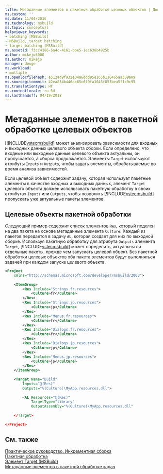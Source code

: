 ```yaml
---
title: Метаданные элементов в пакетной обработке целевых объектов | Документы Майкрософт
ms.custom: ''
ms.date: 11/04/2016
ms.technology: msbuild
ms.topic: conceptual
helpviewer_keywords:
- batching [MSBuild]
- MSBuild, target batching
- target batching [MSBuild]
ms.assetid: f3cc4186-6a4c-4161-bbe5-1ec638b4925b
author: mikejo5000
ms.author: mikejo
manager: douge
ms.workload:
- multiple
ms.openlocfilehash: e512ad9f932e34a6ddd95e165b116465aa359a09
ms.sourcegitcommit: 42ea834b446ac65c679fa1043f853bea5f1c9c95
ms.translationtype: HT
ms.contentlocale: ru-RU
ms.lasthandoff: 04/19/2018
---
```

# <a name="item-metadata-in-target-batching"></a>Метаданные элементов в пакетной обработке целевых объектов
[!INCLUDE[vstecmsbuild](../extensibility/internals/includes/vstecmsbuild_md.md)] может анализировать зависимости для входных и выходных данных целевого объекта сборки. Если определено, что входные или выходные данные целевого объекта актуальны, он пропускается, а сборка продолжается. Элементы `Target` используют атрибуты `Inputs` и `Outputs`, чтобы задать элементы, обрабатываемые во время анализа зависимостей.  
  
 Если целевой объект содержит задачу, которая использует пакетные элементы в качестве входных и выходных данных, элемент `Target` целевого объекта должен использовать пакетную обработку в своих атрибутах `Inputs` или `Outputs`, чтобы позволить [!INCLUDE[vstecmsbuild](../extensibility/internals/includes/vstecmsbuild_md.md)] пропускать уже актуальные пакеты элементов.  
  
## <a name="batching-targets"></a>Целевые объекты пакетной обработки  
 Следующий пример содержит список элементов `Res`, который поделен на два пакета на основе метаданные элемента `Culture`. Каждый из пакетов передается в задачу `AL`, которая создает для них по выходной сборке. Используя пакетную обработку для атрибута `Outputs` элемента `Target`, [!INCLUDE[vstecmsbuild](../extensibility/internals/includes/vstecmsbuild_md.md)] может определить, актуальны ли отдельные пакеты, прежде чем запускать целевой объект. Без пакетной обработки целевых объектов оба пакета элементов будут выполняться задачей при каждом запуске целевого объекта.  
  
```xml  
<Project  
    xmlns="http://schemas.microsoft.com/developer/msbuild/2003">  
  
    <ItemGroup>  
        <Res Include="Strings.fr.resources">  
            <Culture>fr</Culture>  
        </Res>  
        <Res Include="Strings.jp.resources">  
            <Culture>jp</Culture>  
        </Res>  
        <Res Include="Menus.fr.resources">  
            <Culture>fr</Culture>  
        </Res>  
        <Res Include="Dialogs.fr.resources">  
            <Culture>fr</Culture>  
        </Res>  
        <Res Include="Dialogs.jp.resources">  
            <Culture>jp</Culture>  
        </Res>  
        <Res Include="Menus.jp.resources">  
            <Culture>jp</Culture>  
        </Res>  
    </ItemGroup>  
  
    <Target Name="Build"  
        Inputs="@(Res)"  
        Outputs="%(Culture)\MyApp.resources.dll">  
  
        <AL Resources="@(Res)"  
            TargetType="library"  
            OutputAssembly="%(Culture)\MyApp.resources.dll"  
  
    </Target>  
  
</Project>  
```  
  
## <a name="see-also"></a>См. также  
 [Практическое руководство. Инкрементная сборка](../msbuild/how-to-build-incrementally.md)   
 [Пакетная обработка](../msbuild/msbuild-batching.md)   
 [Элемент Target (MSBuild)](../msbuild/target-element-msbuild.md)   
 [Метаданные элементов в пакетной обработке задач](../msbuild/item-metadata-in-task-batching.md)